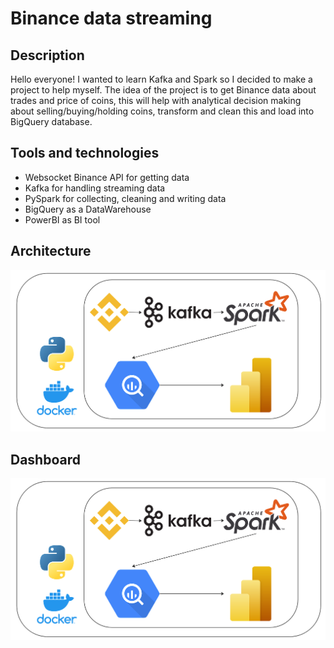 # Binance data streaming

## Description
Hello everyone! 
I wanted to learn Kafka and Spark so I decided to make a project to help myself. The idea of the project is to get Binance data about trades and price of coins, this will help with analytical decision making about selling/buying/holding coins, transform and clean this and load into BigQuery database.

## Tools and technologies 
- Websocket Binance API for getting data
- Kafka for handling streaming data
- PySpark for collecting, cleaning and writing data
- BigQuery as a DataWarehouse
- PowerBI as BI tool

## Architecture
![Project architecture](./images/Architecture.png "Project architecture")

## Dashboard
![Final dashboard](./images/Architecture.png "Final dashboard")

